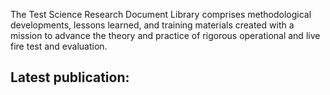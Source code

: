The Test Science Research Document Library comprises methodological developments, lessons learned, and training materials created with a mission to advance the theory and practice of rigorous operational and live fire test and evaluation.

## Latest publication:
